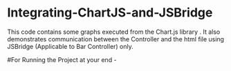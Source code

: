 # Integrating-ChartJS-and-JSBridge
This code contains some graphs executed from the Chart.js library .
It also demonstrates communication between the Controller and the html file using JSBridge (Applicable to Bar Controller) only.

#For Running the Project at your end - 
